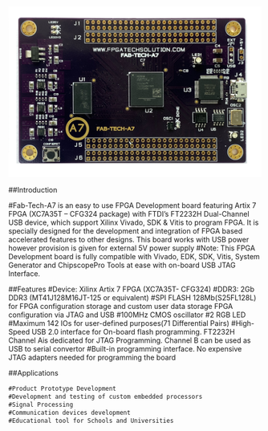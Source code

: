 
![alt text](https://github.com/fpgatechsolution/FAB-TECH-A7/blob/master/img/IMG1.jpg)



##Introduction

#Fab-Tech-A7 is an easy to use FPGA Development board featuring Artix 7 FPGA (XC7A35T – CFG324 package) with FTDI’s FT2232H Dual-Channel USB device, which support Xilinx Vivado, SDK & Vitis to program FPGA. It is specially designed for the development and integration of FPGA based accelerated features to other designs. This board works with USB power however provision is given for external 5V power supply
#Note: This FPGA Development board is fully compatible with Vivado, EDK, SDK, Vitis, System Generator and ChipscopePro Tools at ease with on-board USB JTAG Interface.

##Features
	#Device: Xilinx Artix 7 FPGA (XC7A35T- CFG324)
	#DDR3: 2Gb DDR3 (MT41J128M16JT-125 or equivalent)
	#SPI FLASH 128Mb(S25FL128L) for FPGA configuration storage and custom user data storage FPGA configuration via JTAG and USB
	#100MHz CMOS oscillator
	#2 RGB LED 
	#Maximum 142 IOs for user-defined purposes(71 Differential Pairs)
	#High-Speed USB 2.0 interface for On-board flash programming. FT2232H Channel Ais dedicated for JTAG Programming. Channel B can be used as USB to serial convertor
	#Built-in programming interface. No expensive JTAG adapters needed for programming the board

##Applications

	#Product Prototype Development
	#Development and testing of custom embedded processors
	#Signal Processing
	#Communication devices development
	#Educational tool for Schools and Universities
